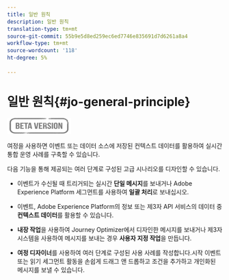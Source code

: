 ```yaml
---
title: 일반 원칙
description: 일반 원칙
translation-type: tm+mt
source-git-commit: 55b9e5d8ed259ec6ed7746e835691d7d6261a8a4
workflow-type: tm+mt
source-wordcount: '118'
ht-degree: 5%

---
```


# 일반 원칙{#jo-general-principle}

![](../assets/do-not-localize/badge.png)

여정을 사용하면 이벤트 또는 데이터 소스에 저장된 컨텍스트 데이터를 활용하여 실시간 통합 운영 사례를 구축할 수 있습니다.

다음 기능을 통해 제공되는 여러 단계로 구성된 고급 시나리오를 디자인할 수 있습니다.

* 이벤트가 수신될 때 트리거되는 실시간 **단일 메시지**&#x200B;를 보내거나 Adobe Experience Platform 세그먼트를 사용하여 **일괄 처리**&#x200B;로 보내십시오.

* 이벤트, Adobe Experience Platform의 정보 또는 제3자 API 서비스의 데이터 중 **컨텍스트 데이터**&#x200B;를 활용할 수 있습니다.

* **내장 작업**&#x200B;을 사용하여 Journey Optimizer에서 디자인한 메시지를 보내거나 제3자 시스템을 사용하여 메시지를 보내는 경우 **사용자 지정 작업**&#x200B;을 만듭니다.

* **여정 디자이너**&#x200B;를 사용하여 여러 단계로 구성된 사용 사례를 작성합니다.시작 이벤트 또는 읽기 세그먼트 활동을 손쉽게 드래그 앤 드롭하고 조건을 추가하고 개인화된 메시지를 보낼 수 있습니다.
